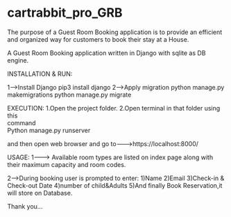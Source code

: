 # cartrabbit_pro_GRB
The purpose of a Guest Room Booking application is to provide an efficient and organized way for customers to book their stay at a House.

A Guest Room Booking application written in Django with sqlite as DB engine.


INSTALLATION & RUN:

1-->Install Django
	pip3 install django
2-->Apply migration
	python manage.py makemigrations
	python manage.py migrate

EXECUTION:
	1.Open the project folder.
	2.Open terminal in that folder using this 		
                   command	
		Python manage.py runserver

and then open web browser and go to--->https://localhost:8000/

USAGE:
1---> Available room types are listed on index page along with their maximum capacity and room codes.

2-->During booking user is prompted to enter:
	1)Name
	2)Email
	3)Check-in & Check-out Date
	4)number of child&Adults
	5)And finally Book Reservation,it will store on Database.


Thank you...








